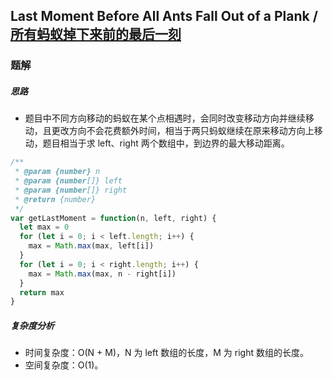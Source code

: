 ## Last Moment Before All Ants Fall Out of a Plank / [所有蚂蚁掉下来前的最后一刻](https://leetcode-cn.com/problems/last-moment-before-all-ants-fall-out-of-a-plank/)

### 题解
##### 思路
+ 题目中不同方向移动的蚂蚁在某个点相遇时，会同时改变移动方向并继续移动，且更改方向不会花费额外时间，相当于两只蚂蚁继续在原来移动方向上移动，题目相当于求 left、right 两个数组中，到边界的最大移动距离。

```js
/**
 * @param {number} n
 * @param {number[]} left
 * @param {number[]} right
 * @return {number}
 */
var getLastMoment = function(n, left, right) {
  let max = 0
  for (let i = 0; i < left.length; i++) {
    max = Math.max(max, left[i])
  }
  for (let i = 0; i < right.length; i++) {
    max = Math.max(max, n - right[i])
  }
  return max
}
```
##### 复杂度分析
+ 时间复杂度：O(N + M)，N 为 left 数组的长度，M 为 right 数组的长度。
+ 空间复杂度：O(1)。